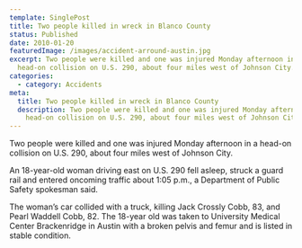 ```yaml
---
template: SinglePost
title: Two people killed in wreck in Blanco County
status: Published
date: 2010-01-20
featuredImage: /images/accident-arround-austin.jpg
excerpt: Two people were killed and one was injured Monday afternoon in a
  head-on collision on U.S. 290, about four miles west of Johnson City.
categories:
  - category: Accidents
meta:
  title: Two people killed in wreck in Blanco County
  description: Two people were killed and one was injured Monday afternoon in a
    head-on collision on U.S. 290, about four miles west of Johnson City.
---
```

<!--StartFragment-->

Two people were killed and one was injured Monday afternoon in a head-on collision on U.S. 290, about four miles west of Johnson City.

An 18-year-old woman driving east on U.S. 290 fell asleep, struck a guard rail and entered oncoming traffic about 1:05 p.m., a Department of Public Safety spokesman said.

The woman’s car collided with a truck, killing Jack Crossly Cobb, 83, and Pearl Waddell Cobb, 82. The 18-year old was taken to University Medical Center Brackenridge in Austin with a broken pelvis and femur and is listed in stable condition.

<!--EndFragment-->